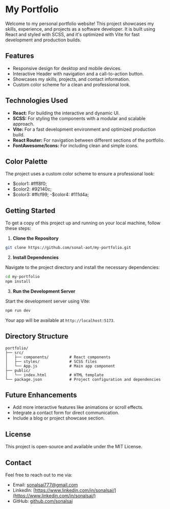 # My Portfolio

Welcome to my personal portfolio website! This project showcases my skills, experience, and projects as a software developer. It is built using React and styled with SCSS, and it's optimized with Vite for fast development and production builds.

## Features

- Responsive design for desktop and mobile devices.
- Interactive Header with navigation and a call-to-action button.
- Showcases my skills, projects, and contact information.
- Custom color scheme for a clean and professional look.

## Technologies Used

- **React:** For building the interactive and dynamic UI.
- **SCSS:** For styling the components with a modular and scalable approach.
- **Vite:** For a fast development environment and optimized production build.
- **React Router:** For navigation between different sections of the portfolio.
- **FontAwesome/Icons:** For including clean and simple icons.

## Color Palette

The project uses a custom color scheme to ensure a professional look:

- $color1: #fff8f0;
- $color2: #92140c;
- $color3: #ffcf99;
 -$color4: #111d4a;

## Getting Started

To get a copy of this project up and running on your local machine, follow these steps:

1. **Clone the Repository**

```bash
git clone https://github.com/sonal-aot/my-portfolio.git
```

2. **Install Dependencies**

Navigate to the project directory and install the necessary dependencies:

```bash
cd my-portfolio
npm install
```

3. **Run the Development Server**

Start the development server using Vite:

```bash
npm run dev
```

Your app will be available at `http://localhost:5173`.

## Directory Structure

```
portfolio/
├── src/
│   ├── components/         # React components
│   ├── styles/             # SCSS files
│   └── App.js              # Main app component
├── public/
│   └── index.html          # HTML template
└── package.json            # Project configuration and dependencies
```

## Future Enhancements

- Add more interactive features like animations or scroll effects.
- Integrate a contact form for direct communication.
- Include a blog or project showcase section.

## License

This project is open-source and available under the MIT License.

## Contact

Feel free to reach out to me via:

- Email: sonalsai777@gmail.com
- LinkedIn: [https://www.linkedin.com/in/sonalsai/](https://www.linkedin.com/in/sonalsai/)
- GitHub: [github.com/sonalsai
](https://github.com/sonalsai)
